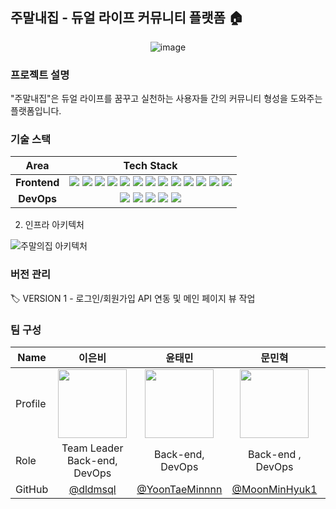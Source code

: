 ## 주말내집 - 듀얼 라이프 커뮤니티 플랫폼 🏠

<div style="text-align : center;">
  <img alt="image" src="https://user-images.githubusercontent.com/83197138/230641362-fffc96b6-5aea-485a-9f42-bb3464fbaa7c.png">
</div>

### 프로젝트 설명

"주말내집"은 듀얼 라이프를 꿈꾸고 실천하는 사용자들 간의 커뮤니티 형성을 도와주는 플랫폼입니다.

### 기술 스택

<div align =center>

|     Area     |                                                                                                                                                                                                                                                                                                                                                                                                                                                                                                                                                                                                                                                                                                      Tech Stack                                                                                                                                                                                                                                                                                                                                                                                                                                                                                                                                                                                                                                                                                                       |
| :----------: | :-------------------------------------------------------------------------------------------------------------------------------------------------------------------------------------------------------------------------------------------------------------------------------------------------------------------------------------------------------------------------------------------------------------------------------------------------------------------------------------------------------------------------------------------------------------------------------------------------------------------------------------------------------------------------------------------------------------------------------------------------------------------------------------------------------------------------------------------------------------------------------------------------------------------------------------------------------------------------------------------------------------------------------------------------------------------------------------------------------------------------------------------------------------------------------------------------------------------------------------------------------------------------------------------------------------------------------------------------------------------------------------------------------------------: |
| **Frontend** | <img src="https://img.shields.io/badge/TypeScript-3178C6.svg?style=for-the-badge&logo=TypeScript&logoColor=black"> <img src="https://img.shields.io/badge/react-61DAFB?style=for-the-badge&logo=react&logoColor=black"> <img src="https://img.shields.io/badge/ReactQuery-FF4154.svg?&style=for-the-badge&logo=ReactQuery&logoColor=white"> <img src="https://img.shields.io/badge/zustand-0682F2?&style=for-the-badge"> <img src="https://img.shields.io/badge/React Router-CA4245.svg?&style=for-the-badge&logo=reactrouter&logoColor=white"> <img src="https://img.shields.io/badge/Vite-646CFF.svg?&style=for-the-badge&logo=vite&logoColor=white"> <img src="https://img.shields.io/badge/Sass-CC6699?&style=for-the-badge&logo=Sass&logoColor=white"> <img src="https://img.shields.io/badge/Framer Motion-0055FF?&style=for-the-badge&logo=framer&logoColor=white"> <img src="https://img.shields.io/badge/Mock Service Worker-FF6A33?&style=for-the-badge"> <img src="https://img.shields.io/badge/lodash-3492FF?&style=for-the-badge&logo=lodash&logoColor=white"> <img src="https://img.shields.io/badge/reacthookform-EC5990?&style=for-the-badge&logo=reacthookform&logoColor=white"> <img src="https://img.shields.io/badge/ESLINT-4B32C3?&style=for-the-badge&logo=eslint&logoColor=white"> <img src="https://img.shields.io/badge/prettier-F7B93E?&style=for-the-badge&logo=prettier&logoColor=white"> |
|  **DevOps**  |                                                                                                                                                                                                                                                                                                                                                                                                                             <img src="https://img.shields.io/badge/NGINX-009639?style=for-the-badge&logo=nginx&logoColor=black"> <img src="https://img.shields.io/badge/gunicorn-499848?style=for-the-badge&logo=gunicorn&logoColor=black"> <img src="https://img.shields.io/badge/Docker-2496ED?style=for-the-badge&logo=docker&logoColor=white"> <img src="https://img.shields.io/badge/Github_Actions-2088FF?style=for-the-badge&logo=Github-Actions&logoColor=black"> <img src="https://img.shields.io/badge/Amazon_EC2-FF9900?style=for-the-badge&logo=Amazon-EC2&logoColor=black">                                                                                                                                                                                                                                                                                                                                                                                                                              |

</div>

2. 인프라 아키텍처

![주말의집 아키텍처](https://user-images.githubusercontent.com/61505572/220286737-8b62ca94-a38e-4b68-b0a3-54d85a4b622c.png)

### 버전 관리

🏷 VERSION 1 - 로그인/회원가입 API 연동 및 메인 페이지 뷰 작업

### 팀 구성

| Name    | <center>이은비</center>                                                                                            | <center>윤태민</center>                                                                                          | <center>문민혁</center>                                                                                           | <center>이상민</center>                                                                                          | <center>전종훈</center>                                                                                          |
| ------- | ------------------------------------------------------------------------------------------------------------------ | ---------------------------------------------------------------------------------------------------------------- | ----------------------------------------------------------------------------------------------------------------- | ---------------------------------------------------------------------------------------------------------------- | ---------------------------------------------------------------------------------------------------------------- |
| Profile | <center> <img width="110px" height="110px" src="https://avatars.githubusercontent.com/u/61505572?v=4" /> </center> | <center><img width="110px" height="110px" src="https://avatars.githubusercontent.com/u/80155336?v=4" /></center> | <center><img width="110px" height="110px" src="https://avatars.githubusercontent.com/u/102985637?v=4" /></center> | <center><img width="110px" height="110px" src="https://avatars.githubusercontent.com/u/83197138?v=4" /></center> | <center><img width="110px" height="110px" src="https://avatars.githubusercontent.com/u/90402926?v=4" /></center> |
| Role    | <center>Team Leader<br> Back-end, DevOps</center>                                                                   | <center>Back-end, <br> DevOps</center>                                                                           | <center>Back-end ,<br> DevOps</center>                                                                            | <center>Frontend-end, <br> DevOps</center>                                                                       | <center>Frontend-end</center>                                                                                    |
| GitHub  | <center>[@dldmsql](https://github.com/dldmsql)</center>                                                            | <center>[@YoonTaeMinnnn](https://github.com/YoonTaeMinnnn) </center>                                             | <center>[@MoonMinHyuk1](https://github.com/MoonMinHyuk1) </center>                                                | <center>[@sangminlee98](https://github.com/sangminlee98) </center>                                               | <center>[@JunJongHun](https://github.com/JunJongHun) </center>                                                   |
